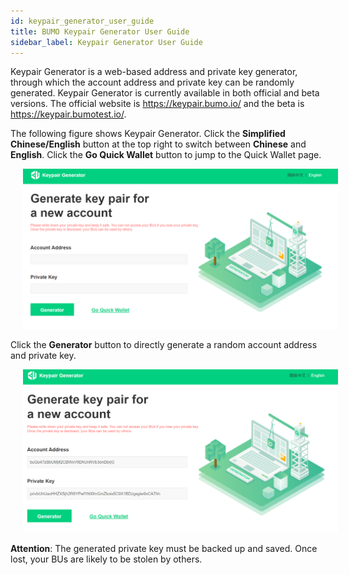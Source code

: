```yaml
---
id: keypair_generator_user_guide
title: BUMO Keypair Generator User Guide
sidebar_label: Keypair Generator User Guide
---
```


Keypair Generator is a web-based address and private key generator, through which the account address and private key can be randomly generated. Keypair Generator is currently available in both official and beta versions. The official website is https://keypair.bumo.io/ and the beta is https://keypair.bumotest.io/. 

The following figure shows Keypair Generator. Click the **Simplified Chinese/English** button at the top right to switch between **Chinese** and **English**. Click the **Go Quick Wallet** button to jump to the Quick Wallet page. 

<img src="/docs/Assets/keypairgenerator_1.png"
     style= "margin-left: 20px">
 
Click the **Generator** button to directly generate a random account address and private key. 

<img src="/docs/Assets/keypairgenerator_2.png"
     style= "margin-left: 20px">
 

**Attention**: The generated private key must be backed up and saved. Once lost, your BUs are likely to be stolen by others.

